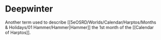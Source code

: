 # Deepwinter
Another term used to describe [[5eOSRD/Worlds/Calendar/Harptos/Months & Holidays/01 Hammer/Hammer|Hammer]] the 1st month of the [[Calendar of Harptos]].